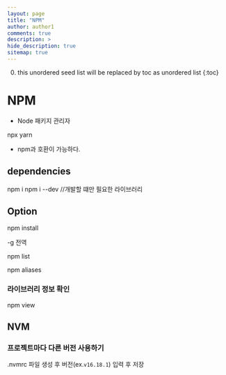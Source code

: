 ```yaml
---
layout: page
title: "NPM"
author: author1
comments: true
description: >
hide_description: true
sitemap: true
---
```


0. this unordered seed list will be replaced by toc as unordered list 
{:toc}

# NPM
- Node 패키지 관리자 

npx
yarn
- npm과 호환이 가능하다.

## dependencies

npm i 
npm i --dev //개발할 떄만 필요한 라이브러리

## Option

npm install

-g 전역

npm list

npm aliases

### 라이브러리 정보 확인
npm view 

## NVM

### 프로젝트마다 다른 버전 사용하기
.nvmrc 파일 생성 후 버전(ex.`v16.18.1`) 입력 후 저장